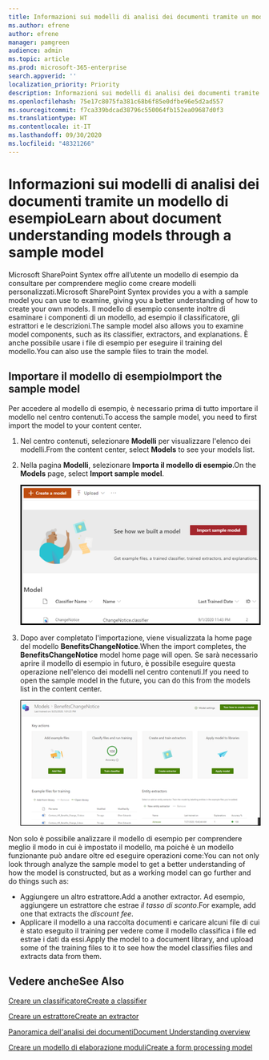 ```yaml
---
title: Informazioni sui modelli di analisi dei documenti tramite un modello di esempio
ms.author: efrene
author: efrene
manager: pamgreen
audience: admin
ms.topic: article
ms.prod: microsoft-365-enterprise
search.appverid: ''
localization_priority: Priority
description: Informazioni sui modelli di analisi dei documenti tramite un modello di esempio
ms.openlocfilehash: 75e17c8075fa381c68b6f85e0dfbe96e5d2ad557
ms.sourcegitcommit: f7ca339bdcad38796c550064fb152ea09687d0f3
ms.translationtype: HT
ms.contentlocale: it-IT
ms.lasthandoff: 09/30/2020
ms.locfileid: "48321266"
---
```

# <a name="learn-about-document-understanding-models-through-a-sample-model"></a><span data-ttu-id="2e07f-103">Informazioni sui modelli di analisi dei documenti tramite un modello di esempio</span><span class="sxs-lookup"><span data-stu-id="2e07f-103">Learn about document understanding models through a sample model</span></span>

<span data-ttu-id="2e07f-104">Microsoft SharePoint Syntex offre all’utente un modello di esempio da consultare per comprendere meglio come creare modelli personalizzati.</span><span class="sxs-lookup"><span data-stu-id="2e07f-104">Microsoft SharePoint Syntex provides you a with a sample model you can use to examine, giving you a better understanding of how to create your own models.</span></span> <span data-ttu-id="2e07f-105">Il modello di esempio consente inoltre di esaminare i componenti di un modello, ad esempio il classificatore, gli estrattori e le descrizioni.</span><span class="sxs-lookup"><span data-stu-id="2e07f-105">The sample model also allows you to examine model components, such as its classifier, extractors, and explanations.</span></span> <span data-ttu-id="2e07f-106">È anche possibile usare i file di esempio per eseguire il training del modello.</span><span class="sxs-lookup"><span data-stu-id="2e07f-106">You can also use the sample files to train the model.</span></span>

## <a name="import-the-sample-model"></a><span data-ttu-id="2e07f-107">Importare il modello di esempio</span><span class="sxs-lookup"><span data-stu-id="2e07f-107">Import the sample model</span></span>

<span data-ttu-id="2e07f-108">Per accedere al modello di esempio, è necessario prima di tutto importare il modello nel centro contenuti.</span><span class="sxs-lookup"><span data-stu-id="2e07f-108">To access the sample model, you need to first import the model to your content center.</span></span>

1. <span data-ttu-id="2e07f-109">Nel centro contenuti, selezionare **Modelli** per visualizzare l'elenco dei modelli.</span><span class="sxs-lookup"><span data-stu-id="2e07f-109">From the content center, select **Models** to see your models list.</span></span></br>
2. <span data-ttu-id="2e07f-110">Nella pagina **Modelli**, selezionare **Importa il modello di esempio**.</span><span class="sxs-lookup"><span data-stu-id="2e07f-110">On the **Models** page, select **Import sample model**.</span></span></br>

    ![Importare modelli di esempio](../media/content-understanding/import-sample-model.png) </br>

3. <span data-ttu-id="2e07f-112">Dopo aver completato l'importazione, viene visualizzata la home page del modello **BenefitsChangeNotice**.</span><span class="sxs-lookup"><span data-stu-id="2e07f-112">When the import completes, the **BenefitsChangeNotice** model home page will open.</span></span> <span data-ttu-id="2e07f-113">Se sarà necessario aprire il modello di esempio in futuro, è possibile eseguire questa operazione nell'elenco dei modelli nel centro contenuti.</span><span class="sxs-lookup"><span data-stu-id="2e07f-113">If you need to open the sample model in the future, you can do this from the models list in the content center.</span></span> </br>

     ![Home page di esempio](../media/content-understanding/sample-home-page.png)</br>

<span data-ttu-id="2e07f-115">Non solo è possibile analizzare il modello di esempio per comprendere meglio il modo in cui è impostato il modello, ma poiché è un modello funzionante può andare oltre ed eseguire operazioni come:</span><span class="sxs-lookup"><span data-stu-id="2e07f-115">You can not only look through analyze the sample model to get a better understanding of how the model is constructed, but as a working model can go further and do things such as:</span></span>

- <span data-ttu-id="2e07f-116">Aggiungere un altro estrattore.</span><span class="sxs-lookup"><span data-stu-id="2e07f-116">Add a another extractor.</span></span> <span data-ttu-id="2e07f-117">Ad esempio, aggiungere un estrattore che estrae *il tasso di sconto*.</span><span class="sxs-lookup"><span data-stu-id="2e07f-117">For example, add one that extracts the *discount fee*.</span></span>
- <span data-ttu-id="2e07f-118">Applicare il modello a una raccolta documenti e caricare alcuni file di cui è stato eseguito il training per vedere come il modello classifica i file ed estrae i dati da essi.</span><span class="sxs-lookup"><span data-stu-id="2e07f-118">Apply the model to a document library, and upload some of the training files to it to see how the model classifies files and extracts data from them.</span></span>


## <a name="see-also"></a><span data-ttu-id="2e07f-119">Vedere anche</span><span class="sxs-lookup"><span data-stu-id="2e07f-119">See Also</span></span>
[<span data-ttu-id="2e07f-120">Creare un classificatore</span><span class="sxs-lookup"><span data-stu-id="2e07f-120">Create a classifier</span></span>](create-a-classifier.md)

[<span data-ttu-id="2e07f-121">Creare un estrattore</span><span class="sxs-lookup"><span data-stu-id="2e07f-121">Create an extractor</span></span>](create-an-extractor.md)

[<span data-ttu-id="2e07f-122">Panoramica dell'analisi dei documenti</span><span class="sxs-lookup"><span data-stu-id="2e07f-122">Document Understanding overview</span></span>](document-understanding-overview.md)

[<span data-ttu-id="2e07f-123">Creare un modello di elaborazione moduli</span><span class="sxs-lookup"><span data-stu-id="2e07f-123">Create a form processing model</span></span>](create-a-form-processing-model.md)  
